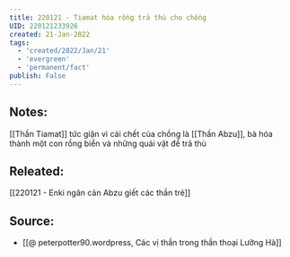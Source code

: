 ```yaml
---
title: 220121 - Tiamat hóa rồng trả thù cho chồng
UID: 220121233926
created: 21-Jan-2022
tags:
  - 'created/2022/Jan/21'
  - 'evergreen'
  - 'permanent/fact'
publish: False
---
```

## Notes:
[[Thần Tiamat]] tức giận vì cái chết của chồng là [[Thần Abzu]], bà hóa thành một con rồng biển và những quái vật để trả thù
## Releated:
[[220121 - Enki ngăn cản Abzu giết các thần trẻ]]
## Source:
- [[@ peterpotter90.wordpress, Các vị thần trong thần thoại Lưỡng Hà]]

